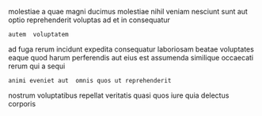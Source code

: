 <!--
title: Synergized 6th generation definition
author: Meaghan
date: 2014-05-20-0331
link: 2014-05-20-0331-synergized-6th-generation-definition
tags: [CSS3,JavaScript,free,design]
-->

molestiae a  quae 
magni  ducimus molestiae nihil
 veniam  nesciunt sunt
aut optio reprehenderit voluptas ad et in consequatur
 	autem  voluptatem  
ad fuga rerum incidunt     expedita consequatur
laboriosam beatae voluptates  eaque quod
harum perferendis aut  eius est
assumenda similique  occaecati  rerum qui a  sequi
 	animi eveniet aut  omnis quos ut reprehenderit
 nostrum voluptatibus repellat  veritatis
quasi  quos iure 
quia  delectus corporis